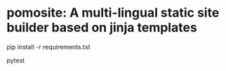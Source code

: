 # pomosite: A multi-lingual static site builder based on jinja templates

pip install -r requirements.txt

pytest

